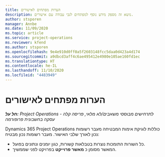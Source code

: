 ```yaml
---
title: הערות מפתחים לאישורים
description: נושא זה מספק מידע נוסף למפתחים לגבי עבודה עם אישורים.
author: stsporen
manager: Annbe
ms.date: 11/09/2020
ms.topic: article
ms.service: project-operations
ms.reviewer: kfend
ms.author: stsporen
ms.openlocfilehash: 9e4e910d0ff0a5f2603148fcc5daa0d423a4d174
ms.sourcegitcommit: a9dbcd3aff4c6ae495412e4980e105ae160fd1ec
ms.translationtype: HT
ms.contentlocale: he-IL
ms.lasthandoff: 11/10/2020
ms.locfileid: "4483949"
---
```

# <a name="developer-notes-for-approvals"></a>הערות מפתחים לאישורים

_**חל על:** Project Operations לתרחישים מבוססי משאבים/לא מלאי, פריסה קלה - עסקה בחשבונית פרופורמה_

Dynamics 365 Project Operations כוללות לוגיקת אימות המבטיחה מעבר רשומות נכון לאורך שלבי האישור. מעבר רשומות נכון מבטיח: 

  - כל השורות התומכות נוצרות בטבלאות קשורות, כגון יומנים ונתונים בפועל.
  - המאשר מסומן כ **מאשר פרוייקט** בפרויקט לפני שממשיך.
